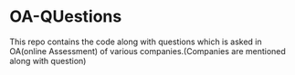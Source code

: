 # OA-QUestions
This repo contains the code along with questions which is asked in OA(online Assessment) of various companies.(Companies are mentioned along with question)
